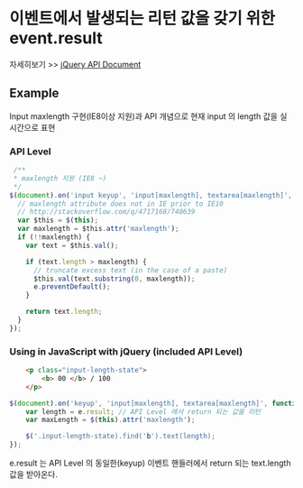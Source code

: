# 이벤트에서 발생되는 리턴 값을 갖기 위한 event.result
자세히보기 >> [jQuery API Document](https://api.jquery.com/event.result/)

## Example
Input maxlength 구현(IE8이상 지원)과 API 개념으로 현재 input 의 length 값을 실시간으로 표현

### API Level
```JavaScript
 /**
 * maxlength 지원 (IE8 ~)
 */
$(document).on('input keyup', 'input[maxlength], textarea[maxlength]', function(e) {
  // maxlength attribute does not in IE prior to IE10
  // http://stackoverflow.com/q/4717168/740639
  var $this = $(this);
  var maxlength = $this.attr('maxlength');
  if (!!maxlength) {
    var text = $this.val();

    if (text.length > maxlength) {
      // truncate excess text (in the case of a paste)
      $this.val(text.substring(0, maxlength));
      e.preventDefault();
    }

    return text.length;
  }
});
```

### Using in JavaScript with jQuery (included API Level)
```HTML
	<p class="input-length-state"> 
    	<b> 00 </b> / 100
	</p>
```


```JavaScript
$(document).on('keyup', 'input[maxlength], textarea[maxlength]', function(e) {
    var length = e.result; // API Level 에서 return 되는 값을 리턴
    var maxLength = $(this).attr('maxlength');

    $('.input-length-state).find('b').text(length);
});
```

e.result 는 API Level 의 동일한(keyup) 이벤트 핸들러에서 return 되는 text.length 값을 받아온다.
